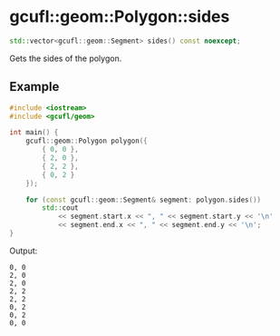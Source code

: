 # gcufl::geom::Polygon::sides
```cpp
std::vector<gcufl::geom::Segment> sides() const noexcept;
```
Gets the sides of the polygon.
## Example
```cpp
#include <iostream>
#include <gcufl/geom>

int main() {
	gcufl::geom::Polygon polygon({
		{ 0, 0 },
		{ 2, 0 },
		{ 2, 2 },
		{ 0, 2 }
	});

	for (const gcufl::geom::Segment& segment: polygon.sides())
		std::cout
			<< segment.start.x << ", " << segment.start.y << '\n'
			<< segment.end.x << ", " << segment.end.y << '\n';
}
```
Output:
```
0, 0
2, 0
2, 0
2, 2
2, 2
0, 2
0, 2
0, 0
```

